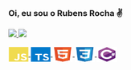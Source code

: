 <h3> Oi, eu sou o Rubens Rocha ✌ </h3>

<div>
  <a href="https://github.com/rubensrocha9">
  <img height="180em" src="https://github-readme-stats.vercel.app/api?username=rubensrocha9&show_icons=true&theme=tokyonight&locale=en"/>
  <img height="120em" src="https://github-readme-stats.vercel.app/api/top-langs/?username=rubensrocha9&layout=compact&theme=tokyonight&langs_count=8"/>
</div>

 <div style="display: inline_block"><br>
  <img align="center" alt="Rubens-Js" height="30" width="40" src="https://raw.githubusercontent.com/devicons/devicon/master/icons/javascript/javascript-plain.svg">
  <img align="center" alt="Rubens-Ts" height="30" width="40" src="https://raw.githubusercontent.com/devicons/devicon/master/icons/typescript/typescript-plain.svg">
  <img align="center" alt="Rubens-HTML" height="30" width="40" src="https://raw.githubusercontent.com/devicons/devicon/master/icons/html5/html5-original.svg">
  <img align="center" alt="Rubens-CSS" height="30" width="40" src="https://raw.githubusercontent.com/devicons/devicon/master/icons/css3/css3-original.svg">
  <img align="center" alt="Rubens-Csharp" height="30" width="40" src="https://raw.githubusercontent.com/devicons/devicon/master/icons/csharp/csharp-original.svg">
</div>
